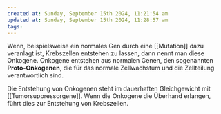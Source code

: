 ```yaml
---
created at: Sunday, September 15th 2024, 11:21:54 am
updated at: Sunday, September 15th 2024, 11:28:57 am
tags: 
---
```

Wenn, beispielsweise ein normales Gen durch eine [[Mutation]] dazu veranlagt ist, Krebszellen entstehen zu lassen, dann nennt man diese Onkogene.
Onkogene entstehen aus normalen Genen, den sogenannten **Proto-Onkogenen**, die für das normale Zellwachstum und die Zellteilung verantwortlich sind.

Die Entstehung von Onkogenen steht im dauerhaften Gleichgewicht mit [[Tumorsuppressorgene]]. Wenn die Onkogene die Überhand erlangen, führt dies zur Entstehung von Krebszellen.


